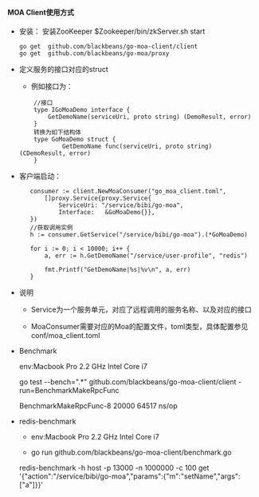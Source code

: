#### MOA Client使用方式

* 安装：
     安装ZooKeeper
        $Zookeeper/bin/zkServer.sh start

    ``` 
    go get  github.com/blackbeans/go-moa-client/client
    go get  github.com/blackbeans/go-moa/proxy
    
    ```

* 定义服务的接口对应的struct
    - 例如接口为：

    ```goalng
        //接口
        type IGoMoaDemo interface {
            GetDemoName(serviceUri, proto string) (DemoResult, error)
        }  
        转换为如下结构体
        type GoMoaDemo struct {
                GetDemoName func(serviceUri, proto string) (CDemoResult, error)
        }
    ```

* 客户端启动：

     ```goalng
        consumer := client.NewMoaConsumer("go_moa_client.toml",
            []proxy.Service{proxy.Service{
                ServiceUri: "/service/bibi/go-moa",
                Interface:   &GoMoaDemo{}},
        })
        //获取调用实例
        h := consumer.GetService("/service/bibi/go-moa").(*GoMoaDemo)

        for i := 0; i < 10000; i++ {
            a, err := h.GetDemoName("/service/user-profile", "redis")

            fmt.Printf("GetDemoName|%s|%v\n", a, err)
        }
    ```

* 说明
    - Service为一个服务单元，对应了远程调用的服务名称、以及对应的接口

    - MoaConsumer需要对应的Moa的配置文件，toml类型，具体配置参见conf/moa_client.toml
    
* Benchmark

    env:Macbook Pro 2.2 GHz Intel Core i7

    go test --bench=".*" github.com/blackbeans/go-moa-client/client -run=BenchmarkMakeRpcFunc

    BenchmarkMakeRpcFunc-8    20000         64517 ns/op
* redis-benchmark

    -  env:Macbook Pro 2.2 GHz Intel Core i7
  
    -  go run github.com/blackbeans/go-moa-client/benchmark.go

    redis-benchmark -h host -p 13000 -n 1000000 -c 100 get '{"action":"/service/bibi/go-moa","params":{"m":"setName","args":["a"]}}'



